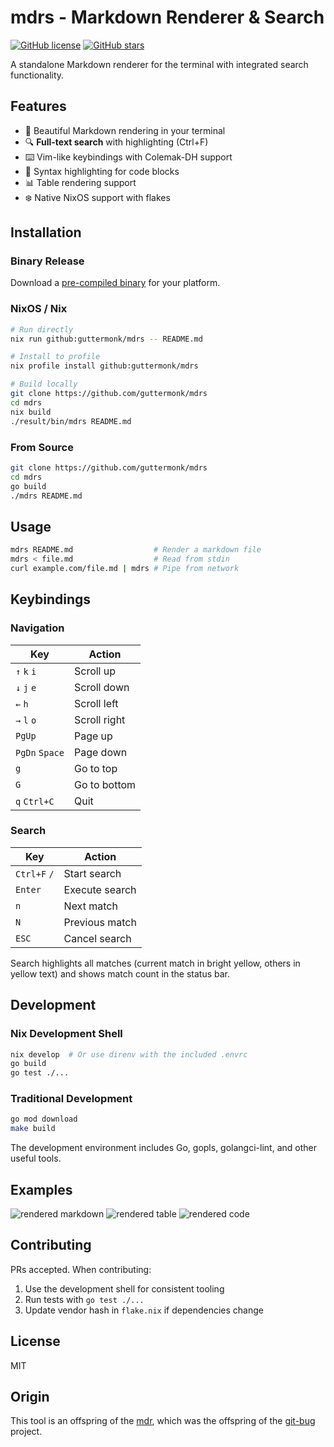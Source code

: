 # mdrs - Markdown Renderer & Search

[![GitHub license](https://img.shields.io/github/license/guttermonk/mdrs.svg?style=for-the-badge)](https://github.com/guttermonk/mdrs/blob/master/LICENSE)
[![GitHub stars](https://img.shields.io/github/stars/guttermonk/mdrs?style=for-the-badge)](https://github.com/guttermonk/mdrs/stargazers)

A standalone Markdown renderer for the terminal with integrated search functionality.

## Features

- 📖 Beautiful Markdown rendering in your terminal
- 🔍 **Full-text search** with highlighting (Ctrl+F)
- ⌨️ Vim-like keybindings with Colemak-DH support
- 🎨 Syntax highlighting for code blocks
- 📊 Table rendering support
- ❄️ Native NixOS support with flakes

## Installation

### Binary Release
Download a [pre-compiled binary](https://github.com/guttermonk/mdrs/releases/latest) for your platform.

### NixOS / Nix
```bash
# Run directly
nix run github:guttermonk/mdrs -- README.md

# Install to profile
nix profile install github:guttermonk/mdrs

# Build locally
git clone https://github.com/guttermonk/mdrs
cd mdrs
nix build
./result/bin/mdrs README.md
```

### From Source
```bash
git clone https://github.com/guttermonk/mdrs
cd mdrs
go build
./mdrs README.md
```

## Usage

```bash
mdrs README.md                  # Render a markdown file
mdrs < file.md                  # Read from stdin
curl example.com/file.md | mdrs # Pipe from network
```

## Keybindings

### Navigation
| Key | Action |
|-----|--------|
| `↑` `k` `i` | Scroll up |
| `↓` `j` `e` | Scroll down |
| `←` `h` | Scroll left |
| `→` `l` `o` | Scroll right |
| `PgUp` | Page up |
| `PgDn` `Space` | Page down |
| `g` | Go to top |
| `G` | Go to bottom |
| `q` `Ctrl+C` | Quit |

### Search
| Key | Action |
|-----|--------|
| `Ctrl+F` `/` | Start search |
| `Enter` | Execute search |
| `n` | Next match |
| `N` | Previous match |
| `ESC` | Cancel search |

Search highlights all matches (current match in bright yellow, others in yellow text) and shows match count in the status bar.

## Development

### Nix Development Shell
```bash
nix develop  # Or use direnv with the included .envrc
go build
go test ./...
```

### Traditional Development
```bash
go mod download
make build
```

The development environment includes Go, gopls, golangci-lint, and other useful tools.

## Examples

![rendered markdown](examples/markdown.png)
![rendered table](examples/table.png)
![rendered code](examples/code.png)

## Contributing

PRs accepted. When contributing:
1. Use the development shell for consistent tooling
2. Run tests with `go test ./...`
3. Update vendor hash in `flake.nix` if dependencies change

## License

MIT

## Origin

This tool is an offspring of the [mdr](https://github.com/MichaelMure/mdr), which was the offspring of the [git-bug](https://github.com/MichaelMure/git-bug) project.

